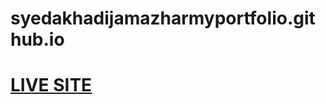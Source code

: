 # syedakhadijamazharmyportfolio.github.io
<a href="https://syedakhadijamazhar.github.io/syedakhadijamazharmyportfolio.github.io/"><h1>LIVE SITE</h1></a>
